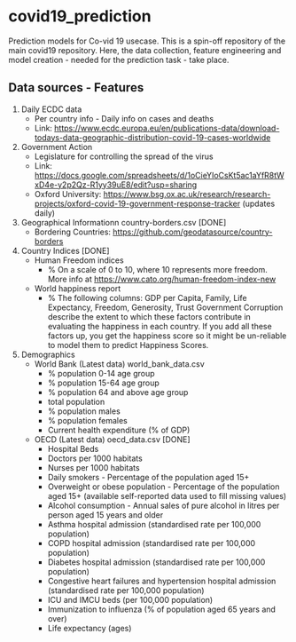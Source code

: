 # covid19_prediction
Prediction models for Co-vid 19 usecase. This is a spin-off repository of the main covid19 repository. Here, the data collection, feature engineering and model creation - needed for the prediction task - take place.

## Data sources - Features

1. Daily ECDC data
    - Per country info - Daily info on cases and deaths
    - Link: https://www.ecdc.europa.eu/en/publications-data/download-todays-data-geographic-distribution-covid-19-cases-worldwide
2. Government Action
    - Legislature for controlling the spread of the virus
    - Link: https://docs.google.com/spreadsheets/d/1oCieYIoCsKt5ac1aYfR8tWxD4e-y2p2Qz-R1yy39uE8/edit?usp=sharing
    - Oxford University: https://www.bsg.ox.ac.uk/research/research-projects/oxford-covid-19-government-response-tracker (updates daily)
3. Geographical Informationn country-borders.csv [DONE]
    - Bordering Countries: https://github.com/geodatasource/country-borders 
4. Country Indices [DONE]
    - Human Freedom indices
        - % On a scale of 0 to 10, where 10 represents more freedom. More info at https://www.cato.org/human-freedom-index-new
    - World happiness report
        - % The following columns: GDP per Capita, Family, Life Expectancy, Freedom, Generosity, Trust Government Corruption describe the extent to which these factors contribute in evaluating the happiness in each country. If you add all these factors up, you get the happiness score so it might be un-reliable to model them to predict Happiness Scores.
5. Demographics
    - World Bank (Latest data) world_bank_data.csv
        - % population 0-14 age group
        - % population 15-64 age group
        - % population 64 and above age group
        - total population
        - % population males
        - % population females
        - Current health expenditure (% of GDP)
    - OECD (Latest data) oecd_data.csv [DONE]
        - Hospital Beds
        - Doctors per 1000 habitats
        - Nurses per 1000 habitats
        - Daily smokers - Percentage of the population aged 15+
        - Overweight or obese population - Percentage of the population aged 15+ (available self-reported data used to fill missing values)
        - Alcohol consumption - Annual sales of pure alcohol in litres per person aged 15 years and older
        - Asthma hospital admission (standardised rate per 100,000 population)
        - COPD hospital admission (standardised rate per 100,000 population)
        - Diabetes hospital admission (standardised rate per 100,000 population)
        - Congestive heart failures and hypertension hospital admission (standardised rate per 100,000 population)
        - ICU and IMCU beds (per 100,000 population)
        - Immunization to influenza (% of population aged 65 years and over)
        - Life expectancy (ages)
        

